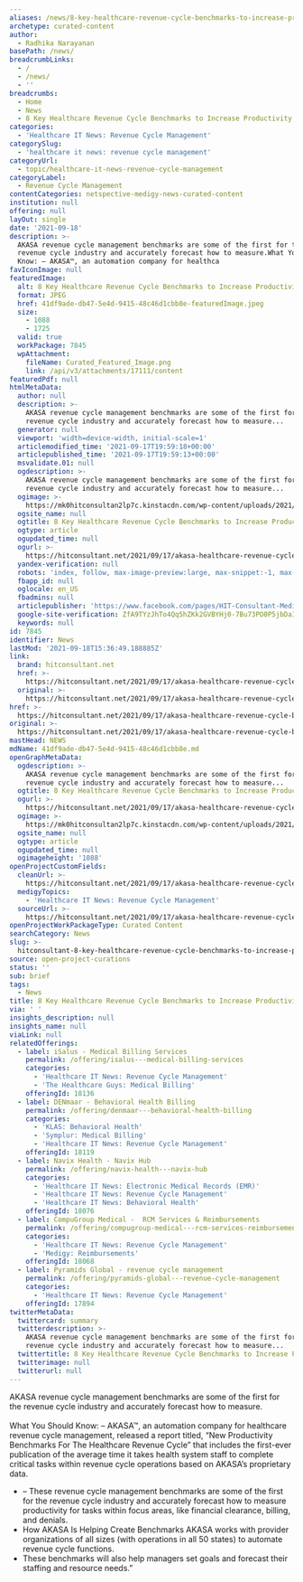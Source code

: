 ```yaml
---
aliases: /news/8-key-healthcare-revenue-cycle-benchmarks-to-increase-productivity
archetype: curated-content
author:
  - Radhika Narayanan
basePath: /news/
breadcrumbLinks:
  - /
  - /news/
  - ''
breadcrumbs:
  - Home
  - News
  - 8 Key Healthcare Revenue Cycle Benchmarks to Increase Productivity
categories:
  - 'Healthcare IT News: Revenue Cycle Management'
categorySlug:
  - 'healthcare it news: revenue cycle management'
categoryUrl:
  - topic/healthcare-it-news-revenue-cycle-management
categoryLabel:
  - Revenue Cycle Management
contentCategories: netspective-medigy-news-curated-content
institution: null
offering: null
layOut: single
date: '2021-09-18'
description: >-
  AKASA revenue cycle management benchmarks are some of the first for the
  revenue cycle industry and accurately forecast how to measure.What You Should
  Know: – AKASA™, an automation company for healthca
favIconImage: null
featuredImage:
  alt: 8 Key Healthcare Revenue Cycle Benchmarks to Increase Productivity
  format: JPEG
  href: 41df9ade-db47-5e4d-9415-48c46d1cbb8e-featuredImage.jpeg
  size:
    - 1088
    - 1725
  valid: true
  workPackage: 7845
  wpAttachment:
    fileName: Curated_Featured_Image.png
    link: /api/v3/attachments/17111/content
featuredPdf: null
htmlMetaData:
  author: null
  description: >-
    AKASA revenue cycle management benchmarks are some of the first for the
    revenue cycle industry and accurately forecast how to measure...
  generator: null
  viewport: 'width=device-width, initial-scale=1'
  articlemodified_time: '2021-09-17T19:59:18+00:00'
  articlepublished_time: '2021-09-17T19:59:13+00:00'
  msvalidate.01: null
  ogdescription: >-
    AKASA revenue cycle management benchmarks are some of the first for the
    revenue cycle industry and accurately forecast how to measure...
  ogimage: >-
    https://mk0hitconsultan2lp7c.kinstacdn.com/wp-content/uploads/2021/09/8-Key-Healthcare-Revenue-Cycle-Benchmarks-to-Increase-Productivity.png
  ogsite_name: null
  ogtitle: 8 Key Healthcare Revenue Cycle Benchmarks to Increase Productivity
  ogtype: article
  ogupdated_time: null
  ogurl: >-
    https://hitconsultant.net/2021/09/17/akasa-healthcare-revenue-cycle-benchmarks/
  yandex-verification: null
  robots: 'index, follow, max-image-preview:large, max-snippet:-1, max-video-preview:-1'
  fbapp_id: null
  oglocale: en_US
  fbadmins: null
  articlepublisher: 'https://www.facebook.com/pages/HIT-Consultant-Media/302199219847409'
  google-site-verification: ZfA9TYzJhTo4Qq5hZKk2GVBYHj0-7Bu73PO0P5jbDaI
  keywords: null
id: 7845
identifier: News
lastMod: '2021-09-18T15:36:49.188885Z'
link:
  brand: hitconsultant.net
  href: >-
    https://hitconsultant.net/2021/09/17/akasa-healthcare-revenue-cycle-benchmarks/#.YUYEubhKhPY
  original: >-
    https://hitconsultant.net/2021/09/17/akasa-healthcare-revenue-cycle-benchmarks/#.YUYEubhKhPY
href: >-
  https://hitconsultant.net/2021/09/17/akasa-healthcare-revenue-cycle-benchmarks/#.YUYEubhKhPY
original: >-
  https://hitconsultant.net/2021/09/17/akasa-healthcare-revenue-cycle-benchmarks/#.YUYEubhKhPY
mastHead: NEWS
mdName: 41df9ade-db47-5e4d-9415-48c46d1cbb8e.md
openGraphMetaData:
  ogdescription: >-
    AKASA revenue cycle management benchmarks are some of the first for the
    revenue cycle industry and accurately forecast how to measure...
  ogtitle: 8 Key Healthcare Revenue Cycle Benchmarks to Increase Productivity
  ogurl: >-
    https://hitconsultant.net/2021/09/17/akasa-healthcare-revenue-cycle-benchmarks/
  ogimage: >-
    https://mk0hitconsultan2lp7c.kinstacdn.com/wp-content/uploads/2021/09/8-Key-Healthcare-Revenue-Cycle-Benchmarks-to-Increase-Productivity.png
  ogsite_name: null
  ogtype: article
  ogupdated_time: null
  ogimageheight: '1088'
openProjectCustomFields:
  cleanUrl: >-
    https://hitconsultant.net/2021/09/17/akasa-healthcare-revenue-cycle-benchmarks/#.YUYEubhKhPY
  medigyTopics:
    - 'Healthcare IT News: Revenue Cycle Management'
  sourceUrl: >-
    https://hitconsultant.net/2021/09/17/akasa-healthcare-revenue-cycle-benchmarks/#.YUYEubhKhPY
openProjectWorkPackageType: Curated Content
searchCategory: News
slug: >-
  hitconsultant-8-key-healthcare-revenue-cycle-benchmarks-to-increase-productivity
source: open-project-curations
status: ''
sub: brief
tags:
  - News
title: 8 Key Healthcare Revenue Cycle Benchmarks to Increase Productivity
via: ' '
insights_description: null
insights_name: null
viaLink: null
relatedOfferings:
  - label: iSalus - Medical Billing Services
    permalink: /offering/isalus---medical-billing-services
    categories:
      - 'Healthcare IT News: Revenue Cycle Management'
      - 'The Healthcare Guys: Medical Billing'
    offeringId: 18136
  - label: DENmaar - Behavioral Health Billing
    permalink: /offering/denmaar---behavioral-health-billing
    categories:
      - 'KLAS: Behavioral Health'
      - 'Symplur: Medical Billing'
      - 'Healthcare IT News: Revenue Cycle Management'
    offeringId: 18119
  - label: Navix Health - Navix Hub
    permalink: /offering/navix-health---navix-hub
    categories:
      - 'Healthcare IT News: Electronic Medical Records (EMR)'
      - 'Healthcare IT News: Revenue Cycle Management'
      - 'Healthcare IT News: Behavioral Health'
    offeringId: 18076
  - label: CompuGroup Medical -  RCM Services & Reimbursements
    permalink: /offering/compugroup-medical---rcm-services-reimbursements
    categories:
      - 'Healthcare IT News: Revenue Cycle Management'
      - 'Medigy: Reimbursements'
    offeringId: 18068
  - label: Pyramids Global - revenue cycle management
    permalink: /offering/pyramids-global---revenue-cycle-management
    categories:
      - 'Healthcare IT News: Revenue Cycle Management'
    offeringId: 17894
twitterMetaData:
  twittercard: summary
  twitterdescription: >-
    AKASA revenue cycle management benchmarks are some of the first for the
    revenue cycle industry and accurately forecast how to measure...
  twittertitle: 8 Key Healthcare Revenue Cycle Benchmarks to Increase Productivity
  twitterimage: null
  twitterurl: null
---
```

<p>AKASA revenue cycle management benchmarks are some of the first for the revenue cycle industry and accurately forecast how to measure.<br><br>What You Should Know: – AKASA™, an automation company for healthcare revenue cycle management, released a report titled, “New Productivity Benchmarks For The Healthcare Revenue Cycle” that includes the first-ever publication of the average time it takes health system staff to complete critical tasks within revenue cycle operations based on AKASA’s proprietary data.</p><ul><li>– These revenue cycle management benchmarks are some of the first for the revenue cycle industry and accurately forecast how to measure productivity for tasks within focus areas, like financial clearance, billing, and denials.</li><li>How AKASA Is Helping Create Benchmarks AKASA works with provider organizations of all sizes (with operations in all 50 states) to automate revenue cycle functions.</li><li>These benchmarks will also help managers set goals and forecast their staffing and resource needs.”</li></ul>